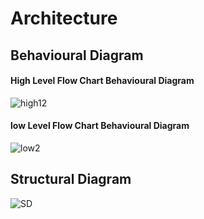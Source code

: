 # Architecture
## Behavioural Diagram
#### High Level Flow Chart Behavioural Diagram
![high12](https://user-images.githubusercontent.com/85895650/157814346-a5916371-9b3a-4a0d-b05e-26b3c34d7cd7.png)

#### low Level Flow Chart Behavioural Diagram

![low2](https://user-images.githubusercontent.com/85895650/157803992-b1127440-981c-4d34-97d3-71e9f306a1e6.png)
## Structural Diagram
![SD](https://user-images.githubusercontent.com/85895650/157818939-19884117-d688-45bc-a130-655241850783.png)

